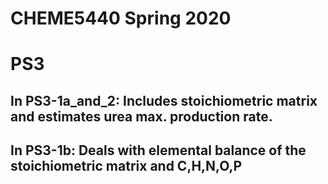 # CHEME5440 Spring 2020 
# PS3
In PS3-1a_and_2: Includes stoichiometric matrix and estimates urea max. production rate.
--------------------
In PS3-1b: Deals with elemental balance of the stoichiometric matrix and C,H,N,O,P
--------------------
